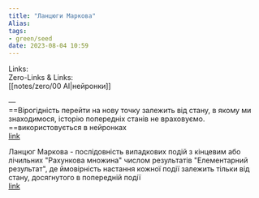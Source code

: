 ```yaml
---
title: "Ланцюги Маркова"
Alias: 
tags:
- green/seed
date: 2023-08-04 10:59
---
```

Links:  
Zero-Links & Links:  
[[notes/zero/00 AI|нейронки]]

—  
==Вірогідність перейти на нову точку залежить від стану, в якому ми знаходимося, історію попередніх станів не враховуємо. ==використовується в нейронках  
[link](https://www.youtube.com/watch?v=FIOmpbpXieo)



Ланцюг Маркова - послідовність випадкових подій з кінцевим або лічильних "Рахункова множина" числом результатів "Елементарний результат", де ймовірність настання кожної події залежить тільки від стану, досягнутого в попередній події  
[link](https://ru.wikipedia.org/wiki/Цепь_Маркова)  


